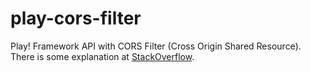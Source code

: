 play-cors-filter
================

Play! Framework API with CORS Filter (Cross Origin Shared Resource). There is some explanation at [StackOverflow](http://stackoverflow.com/questions/8685678/cors-how-do-preflight-an-httprequest).